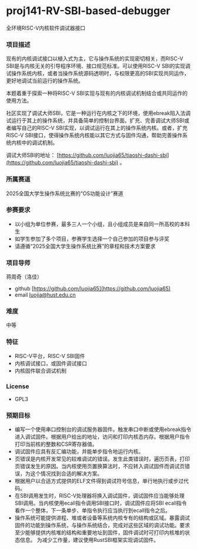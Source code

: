 # proj141-RV-SBI-based-debugger
全环境RISC-V内核软件调试器接口


### 项目描述

现有的内核调试接口以植入式为主，它与操作系统的实现密切相关，而RISC-V SBI是与内核无关的引导程序环境、接口规范标准。可以使用RISC-V SBI的实现调试操作系统内核，或者当操作系统源码透明时，与权限更高的SBI实现共同运作，更好地调试当前运行的操作系统。

本题着重于探索一种将RISC-V SBI实现与现有的内核调试机制结合或共同运作的使用方法。

社区实现了调试大师SBI，它是一种运行在内核之下的环境，使用ebreak陷入法调试运行于其上的操作系统，并具备简单的控制台界面。扩充、完善调试大师SBI或者编写自己的RISC-V SBI实现，以调试运行在其上的操作系统内核。或者，扩充RISC-V SBI接口，使得操作系统内核能以其它方式与固件沟通，帮助完善操作系统内核中的调试机制。

调试大师SBI的地址： [https://github.com/luojia65/tiaoshi-dashi-sbi](https://github.com/luojia65/tiaoshi-dashi-sbi) 。

### 所属赛道

2025全国大学生操作系统比赛的“OS功能设计”赛道

### 参赛要求

* 以小组为单位参赛，最多三人一个小组，且小组成员是来自同一所高校的本科生
* 如学生参加了多个项目，参赛学生选择一个自己参加的项目参与评奖
* 请遵循“2025全国大学生操作系统比赛”的章程和技术方案要求

### 项目导师

蒋周奇（洛佳）

* github [https://github.com/luojia65](https://github.com/luojia65)
* email [luojia@hust.edu.cn](mailto:luojia@hust.edu.cn)

### 难度

中等

### 特征

* RISC-V平台，RISC-V SBI固件
* 内核调试接口，或固件调试接口
* 内核固件联合调试机制

### License

* GPL3

### 预期目标

* 编写一个使用串口控制台的调试服务器固件。触发串口中断或使用ebreak指令进入调试固件。根据用户给出的地址，访问和打印内核态内存。根据用户指令打印当前核的整数和CSR寄存器值。
* 调试固件应具有反汇编功能，并能单步指令地运行内核。
* 页错误是内核开发常见的较难调试的错误。发生此类错误时，遍历页表，打印页错误发生的原因。当内核使用页置换算法时，不应转入调试固件而调试页错误，为这个情况找到合适的解决方案。
* 根据用户以合适方式提供的ELF文件得到调试符号信息，单行地执行或步过代码。
* 在SBI调用发生时，RISC-V处理器将换入调试固件，调试固件应当能够处理SBI调用。当内核使用ecall指令调用SBI接口时，调试固件应将SBI ecall指令看作一个整体，下一条单步、单指令执行应当执行到ecall指令之后。
* 操作系统可能提供进程、堆或者设备等系统内核专有的结构或区域。暴露调试固件的功能到操作系统，与操作系统结合，完成对这些区域的调试功能。要求至少能够提供内核堆的结构和重要地址到固件，固件调试时可打印内核堆的状态信息。
  为减少工作量，建议使用RustSBI框架实现调试固件。

